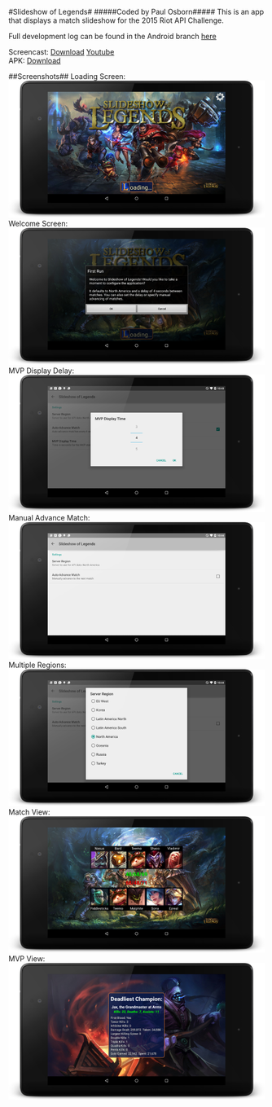 #Slideshow of Legends#
#####Coded by Paul Osborn#####
This is an app that displays a match slideshow for the 2015 Riot API Challenge.

Full development log can be found in the Android branch [here](https://github.com/raidzero/riot-challenge-2015/tree/Android)  

Screencast: [Download](screenshots/Demo_Screencast.mp4) [Youtube](https://www.youtube.com/watch?v=WD8kA2ozWPU)  
APK: [Download](apk/SoL.apk)  
  
##Screenshots##
Loading Screen:  
![Loading Screen](screenshots/01.png?raw=true "Loading Screen")
Welcome Screen:  
![Welcome Screen](screenshots/02.png?raw=true "Welcome Screen")
MVP Display Delay:  
![MVP Delay](screenshots/03.png?raw=true "MVP Delay")
Manual Advance Match:  
![Auto Advance](screenshots/04.png?raw=true "Auto Advance")
Multiple Regions:  
![Regions](screenshots/05.png?raw=true "Regions")
Match View:  
![Match View](screenshots/06.png?raw=true "Match View")
MVP View:  
![MVP View](screenshots/07.png?raw=true "MVP View")